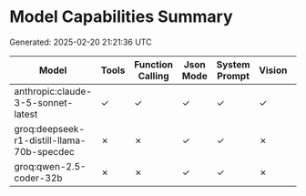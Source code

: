 # Model Capabilities Summary

Generated: 2025-02-20 21:21:36 UTC

| Model | Tools | Function Calling | Json Mode | System Prompt | Vision | Audio |
|---|---|---|---|---|---|---|
| anthropic:claude-3-5-sonnet-latest | ✓ | ✓ | ✓ | ✓ | ✓ | ✗ |
| groq:deepseek-r1-distill-llama-70b-specdec | ✗ | ✗ | ✓ | ✓ | ✗ | ✗ |
| groq:qwen-2.5-coder-32b | ✗ | ✗ | ✓ | ✓ | ✗ | ✗ |
